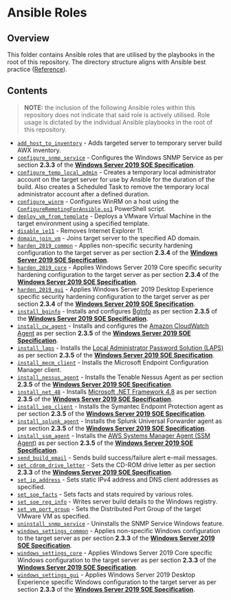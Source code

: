 # Ansible Roles

## Overview

This folder contains Ansible roles that are utilised by the playbooks in the root of this repository. The directory structure aligns with Ansible best practice ([Reference](https://docs.ansible.com/ansible/2.9/user_guide/playbooks_best_practices.html#directory-layout)).

## Contents

>**NOTE:** the inclusion of the following Ansible roles within this repository does not indicate that said role is actively utilised. Role usage is dictated by the individual Ansible playbooks in the root of this repository.

- [`add_host_to_inventory`](/roles/add_host_to_inventory/) - Adds targeted server to temporary server build AWX inventory.
- [`configure_snmp_service`](/roles/configure_snmp_service/) - Configures the Windows SNMP Service as per section **2.3.3** of the [**Windows Server 2019 SOE Specification**](https://nexus.watercorporation.com.au/otcs/cs.exe/app/nodes/124134108).
- [`configure_temp_local_admin`](/roles/configure_temp_local_admin/) - Creates a temporary local administrator account on the target server for use by Ansible for the duration of the build. Also creates a Scheduled Task to remove the temporary local administrator account after a defined duration.
- [`configure_winrm`](/roles/configure_winrm/) - Configures WinRM on a host using the [`ConfigureRemotingForAnsible.ps1`](https://github.com/ansible/ansible/blob/devel/examples/scripts/ConfigureRemotingForAnsible.ps1) PowerShell script.
- [`deploy_vm_from_template`](/roles/deploy_vm_from_template/) - Deploys a VMware Virtual Machine in the target environment using a specified template.
- [`disable_ie11`](/roles/disable_ie11/) - Removes Internet Explorer 11.
- [`domain_join_vm`](/roles/domain_join_vm/) - Joins target server to the specified AD domain.
- [`harden_2019_common`](/roles/harden_2019_common/) - Applies non-specific security hardening configuration to the target server as per section **2.3.4** of the [**Windows Server 2019 SOE Specification**](https://nexus.watercorporation.com.au/otcs/cs.exe/app/nodes/124134108).
- [`harden_2019_core`](/roles/harden_2019_core/) - Applies Windows Server 2019 Core specific security hardening configuration to the target server as per section **2.3.4** of the [**Windows Server 2019 SOE Specification**](https://nexus.watercorporation.com.au/otcs/cs.exe/app/nodes/124134108).
- [`harden_2019_gui`](/roles/harden_2019_gui/) - Applies Windows Server 2019 Desktop Experience specific security hardening configuration to the target server as per section **2.3.4** of the [**Windows Server 2019 SOE Specification**](https://nexus.watercorporation.com.au/otcs/cs.exe/app/nodes/124134108).
- [`install_bginfo`](/roles/install_bginfo/) - Installs and configures [BgInfo](https://docs.microsoft.com/en-us/sysinternals/downloads/bginfo) as per section **2.3.5** of the [**Windows Server 2019 SOE Specification**](https://nexus.watercorporation.com.au/otcs/cs.exe/app/nodes/124134108).
- [`install_cw_agent`](/roles/install_cw_agent/) - Installs and configures the [Amazon CloudWatch Agent](https://docs.aws.amazon.com/AmazonCloudWatch/latest/monitoring/Install-CloudWatch-Agent.html) as per section **2.3.5** of the [**Windows Server 2019 SOE Specification**](https://nexus.watercorporation.com.au/otcs/cs.exe/app/nodes/124134108).
- [`install_laps`](/roles/install_laps/) - Installs the [Local Administrator Password Solution (LAPS)](https://www.microsoft.com/en-us/download/details.aspx?id=46899) as per section **2.3.5** of the [**Windows Server 2019 SOE Specification**](https://nexus.watercorporation.com.au/otcs/cs.exe/app/nodes/124134108).
- [`install_mecm_client`](/roles/install_mecm_client/) - Installs the Microsoft Endpoint Configuration Manager client.
- [`install_nessus_agent`](/roles/install_nessus_agent/) - Installs the Tenable Nessus Agent as per section **2.3.5** of the [**Windows Server 2019 SOE Specification**](https://nexus.watercorporation.com.au/otcs/cs.exe/app/nodes/124134108).
- [`install_net_48`](/roles/install_net_48/) - Installs [Microsoft .NET Framework 4.8](https://dotnet.microsoft.com/en-us/download/dotnet-framework/net48) as per section **2.3.5** of the [**Windows Server 2019 SOE Specification**](https://nexus.watercorporation.com.au/otcs/cs.exe/app/nodes/124134108).
- [`install_sep_client`](/roles/install_sep_client/) - Installs the Symantec Endpoint Protection agent as per section **2.3.5** of the [**Windows Server 2019 SOE Specification**](https://nexus.watercorporation.com.au/otcs/cs.exe/app/nodes/124134108).
- [`install_splunk_agent`](/roles/install_splunk_agent/) - Installs the Splunk Universal Forwarder agent as per section **2.3.5** of the [**Windows Server 2019 SOE Specification**](https://nexus.watercorporation.com.au/otcs/cs.exe/app/nodes/124134108).
- [`install_ssm_agent`](/roles/install_ssm_agent/) - Installs the [AWS Systems Manager Agent (SSM Agent)](https://docs.aws.amazon.com/systems-manager/latest/userguide/ssm-agent.html) as per section **2.3.5** of the [**Windows Server 2019 SOE Specification**](https://nexus.watercorporation.com.au/otcs/cs.exe/app/nodes/124134108).
- [`send_build_email`](/roles/send_build_email/) - Sends build success/failure alert e-mail messages.
- [`set_cdrom_drive_letter`](/roles/set_cdrom_drive_letter/) - Sets the CD-ROM drive letter as per section **2.3.3** of the [**Windows Server 2019 SOE Specification**](https://nexus.watercorporation.com.au/otcs/cs.exe/app/nodes/124134108).
- [`set_ip_address`](/roles/set_ip_address/) - Sets static IPv4 address and DNS client addresses as specified.
- [`set_soe_facts`](/roles/set_soe_facts/) - Sets facts and stats required by various roles.
- [`set_soe_reg_info`](/roles/set_soe_reg_info/) - Writes server build details to the Windows registry.
- [`set_vm_port_group`](/roles/set_vm_port_group/) - Sets the Distributed Port Group of the target VMware VM as specified.
- [`uninstall_snmp_service`](/roles/uninstall_snmp_service/) - Uninstalls the SNMP Service Windows feature.
- [`windows_settings_common`](/roles/windows_settings_common/) - Applies non-specific Windows configuration to the target server as per section **2.3.3** of the [**Windows Server 2019 SOE Specification**](https://nexus.watercorporation.com.au/otcs/cs.exe/app/nodes/124134108).
- [`windows_settings_core`](/roles/windows_settings_core/) - Applies Windows Server 2019 Core specific Windows configuration to the target server as per section **2.3.3** of the [**Windows Server 2019 SOE Specification**](https://nexus.watercorporation.com.au/otcs/cs.exe/app/nodes/124134108).
- [`windows_settings_gui`](/roles/windows_settings_gui/) - Applies Windows Server 2019 Desktop Experience specific Windows configuration to the target server as per section **2.3.3** of the [**Windows Server 2019 SOE Specification**](https://nexus.watercorporation.com.au/otcs/cs.exe/app/nodes/124134108).
